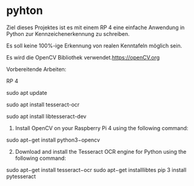 # pyhton

Ziel dieses Projektes ist es mit einem RP 4 eine einfache Anwendung in Python zur Kennzeichenerkennung zu schreiben.

Es soll keine 100%-ige Erkennung von realen Kenntafeln möglich sein. 

Es wird die OpenCV Bibliothek verwendet.https://openCV.org

Vorbereitende Arbeiten:

RP 4

sudo apt update

sudo apt install tesseract-ocr

sudo apt install libtesseract-dev


1. Install OpenCV on your Raspberry Pi 4 using the following command:

sudo apt−get install python3−opencv

2. Download and install the Tesseract OCR engine for Python using the following command:

sudo apt−get install tesseract−ocr
sudo apt−get installlibtes
pip 3 install pytesseract
